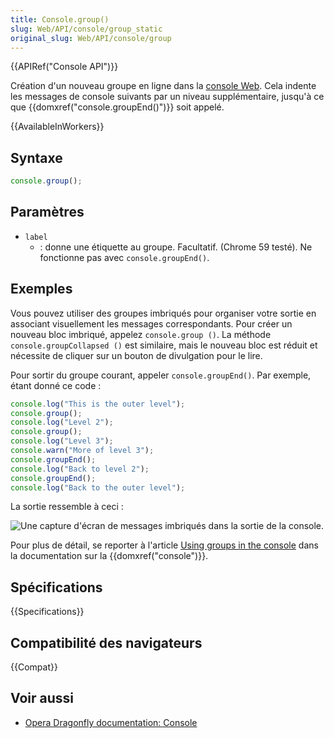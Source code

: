 ```yaml
---
title: Console.group()
slug: Web/API/console/group_static
original_slug: Web/API/console/group
---
```


{{APIRef("Console API")}}

Création d'un nouveau groupe en ligne dans la [console Web](/fr/docs/Tools/Web_Console). Cela indente les messages de console suivants par un niveau supplémentaire, jusqu'à ce que {{domxref("console.groupEnd()")}} soit appelé.

{{AvailableInWorkers}}

## Syntaxe

```js
console.group();
```

## Paramètres

- `label`
  - : donne une étiquette au groupe. Facultatif. (Chrome 59 testé). Ne fonctionne pas avec `console.groupEnd()`.

## Exemples

Vous pouvez utiliser des groupes imbriqués pour organiser votre sortie en associant visuellement les messages correspondants. Pour créer un nouveau bloc imbriqué, appelez `console.group ()`. La méthode `console.groupCollapsed ()` est similaire, mais le nouveau bloc est réduit et nécessite de cliquer sur un bouton de divulgation pour le lire.

Pour sortir du groupe courant, appeler `console.groupEnd()`. Par exemple, étant donné ce code :

```js
console.log("This is the outer level");
console.group();
console.log("Level 2");
console.group();
console.log("Level 3");
console.warn("More of level 3");
console.groupEnd();
console.log("Back to level 2");
console.groupEnd();
console.log("Back to the outer level");
```

La sortie ressemble à ceci :

![Une capture d'écran de messages imbriqués dans la sortie de la console.](nesting.png)

Pour plus de détail, se reporter à l'article [Using groups in the console](/fr/docs/Web/API/console#Using_groups_in_the_console) dans la documentation sur la {{domxref("console")}}.

## Spécifications

{{Specifications}}

## Compatibilité des navigateurs

{{Compat}}

## Voir aussi

- [Opera Dragonfly documentation: Console](http://www.opera.com/dragonfly/documentation/console/)

